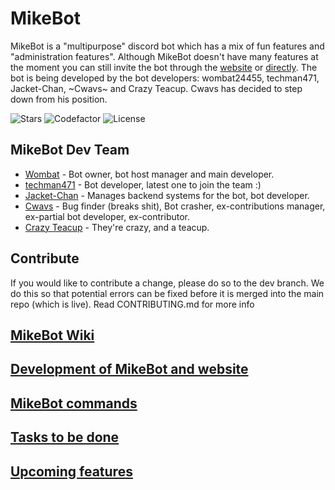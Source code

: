 # MikeBot

MikeBot is a "multipurpose" discord bot which has a mix of fun features and "administration features". Although MikeBot doesn't have many features at the moment you can still invite the bot through the [website](https://wombat24455.github.io/mikebot.github.io/) or [directly](https://discord.com/oauth2/authorize?client_id=639421464185143301&scope=bot&permissions=2146958847). The bot is being developed by the bot developers: wombat24455, techman471, Jacket-Chan, ~Cwavs~ and Crazy Teacup. Cwavs has decided to step down from his position.

![Stars](https://img.shields.io/github/stars/wombat24455/MikebotDiscordBot)
![Codefactor](https://www.codefactor.io/repository/github/wombat24455/mikebotdiscordbot/badge/master)
![License](https://img.shields.io/github/license/wombat24455/MikebotDiscordBot)

## MikeBot Dev Team

- [Wombat](https://github.com/wombat24455) - Bot owner, bot host manager and main developer.
- [techman471](https://github.com/techman471) - Bot developer, latest one to join the team :) 
- [Jacket-Chan](https://github.com/Jacket-Chan) - Manages backend systems for the bot, bot developer.
- [Cwavs](https://github.com/Cwavs) - Bug finder (breaks shit), Bot crasher, ex-contributions manager, ex-partial bot developer, ex-contributor.
- [Crazy Teacup](https://github.com/Tea-Cup) - They're crazy, and a teacup.

## Contribute

If you would like to contribute a change, please do so to the dev branch. We do this so that potential errors can be fixed before it is merged into the main repo (which is live).
Read CONTRIBUTING.md for more info

## [MikeBot Wiki](https://github.com/wombat24455/MikebotDiscordBot/wiki)

## [Development of MikeBot and website](https://github.com/wombat24455/MikebotDiscordBot/wiki/Development-of-MikeBot-and-MikeBot-website)  

## [MikeBot commands](https://github.com/wombat24455/MikebotDiscordBot/wiki/MikeBot-commands)  

## [Tasks to be done](https://github.com/wombat24455/MikebotDiscordBot/wiki/Tasks-to-be-done)  

## [Upcoming features](https://github.com/wombat24455/MikebotDiscordBot/wiki/Upcoming-features)
